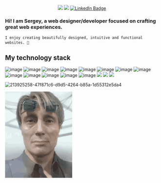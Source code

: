 <div id="header" align="center">
  <img src="https://media.giphy.com/media/v1.Y2lkPTc5MGI3NjExN2Y3cTZ2dGc2ZjV4NHdja2Nkc2llemQ4d3lqeHlycXl0bWVhYnlvYiZlcD12MV9pbnRlcm5hbF9naWZfYnlfaWQmY3Q9Zw/xT9IgzoKnwFNmISR8I/giphy.gif"> 
  <img src="https://media.giphy.com/media/M9gbBd9nbDrOTu1Mqx/giphy.gif" width="250"/>   
  <a href="https://www.linkedin.com/in/sergey-voytov-9a731270">
    <img src="https://img.shields.io/badge/LinkedIn-blue?style=for-the-badge&logo=linkedin&logoColor=white" alt="LinkedIn Badge" aling="center"/>
  </a>
    </div>

### Hi! I am Sergey, a web designer/developer focused on crafting great web experiences. 
    I enjoy creating beautifully designed, intuitive and functional websites. 👋

<h2>My technology stack</h2>

![image](https://user-images.githubusercontent.com/67124925/213930877-590aa1d8-4748-47f1-9883-caa257f8ff73.png)
![image](https://user-images.githubusercontent.com/67124925/213930888-392bac70-3bfe-4256-a57d-beff74c98ceb.png)
![image](https://user-images.githubusercontent.com/67124925/213930899-ba003b0f-b428-4ccd-a4de-41861597c627.png)
![image](https://user-images.githubusercontent.com/67124925/213930907-30f96a87-2b59-4be7-a041-70e2f794c9c8.png)
![image](https://user-images.githubusercontent.com/67124925/213930921-bb1d1314-052f-4823-8c2b-6a0b4485c838.png)
![image](https://user-images.githubusercontent.com/67124925/213930934-343850fa-af76-49ed-a389-655dbd97b11b.png)
![image](https://user-images.githubusercontent.com/67124925/213930948-6bb33e52-35bf-4a0c-8a7e-7255bd486b0b.png)
![image](https://user-images.githubusercontent.com/67124925/213930961-a37bcfec-ebc8-491f-9d1f-0bb676d366fa.png)
![image](https://user-images.githubusercontent.com/67124925/213930966-fb268664-31e5-42ae-b019-54f8d8bd9d2e.png)
![image](https://user-images.githubusercontent.com/67124925/213930973-131e9667-d608-4f10-91e6-21ed6c8b54c5.png)
![image](https://user-images.githubusercontent.com/67124925/213930983-29459dde-273a-4d29-82a1-efc32882fe86.png)
![image](https://user-images.githubusercontent.com/67124925/213930989-52f9e0eb-0b46-40bf-ab1e-cee9a7d0dfc2.png)
![image](https://user-images.githubusercontent.com/67124925/213931009-105701df-e249-42b2-a834-1cd6d7aba841.png)
<img src="https://img.shields.io/badge/Node.js - green?style=for-the-badge&logo=Node.js&logoColor=white"/>
<img src="https://img.shields.io/badge/Nodemon - green?style=for-the-badge&logo=Nodemon&logoColor=DarkOliveGreen"/>
<img src="https://img.shields.io/badge/Notepad++ - green?style=for-the-badge&logo=Notepad++&logoColor=black"/>
 

![213925258-47f871c6-d9d5-4264-b85a-1d55312e5da4](https://user-images.githubusercontent.com/67124925/213931024-01c65a7e-fab5-4ff6-b527-6d5f4fdeede2.png)

![image](https://raw.githubusercontent.com/piscopancer/piscopancer/main/clifford-unger-mads-mikkelsen.gif)

